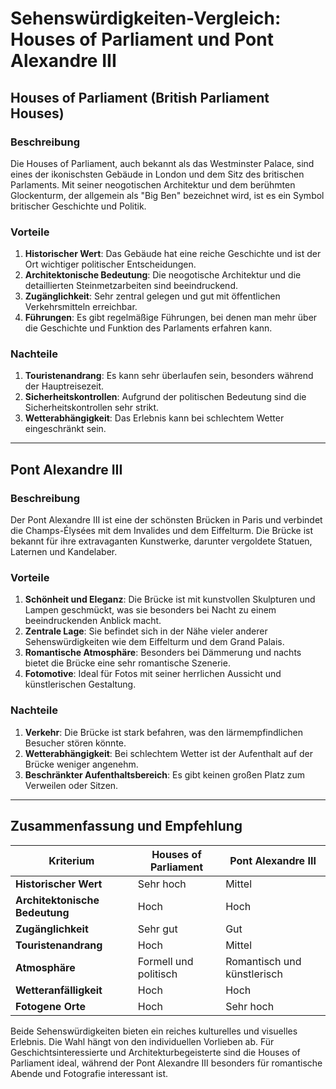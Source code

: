# Sehenswürdigkeiten-Vergleich: Houses of Parliament und Pont Alexandre III

## Houses of Parliament (British Parliament Houses)

### Beschreibung
Die Houses of Parliament, auch bekannt als das Westminster Palace, sind eines der ikonischsten Gebäude in London und dem Sitz des britischen Parlaments. Mit seiner neogotischen Architektur und dem berühmten Glockenturm, der allgemein als "Big Ben" bezeichnet wird, ist es ein Symbol britischer Geschichte und Politik.

### Vorteile
1. **Historischer Wert**: Das Gebäude hat eine reiche Geschichte und ist der Ort wichtiger politischer Entscheidungen.
2. **Architektonische Bedeutung**: Die neogotische Architektur und die detaillierten Steinmetzarbeiten sind beeindruckend.
3. **Zugänglichkeit**: Sehr zentral gelegen und gut mit öffentlichen Verkehrsmitteln erreichbar.
4. **Führungen**: Es gibt regelmäßige Führungen, bei denen man mehr über die Geschichte und Funktion des Parlaments erfahren kann.

### Nachteile
1. **Touristenandrang**: Es kann sehr überlaufen sein, besonders während der Hauptreisezeit.
2. **Sicherheitskontrollen**: Aufgrund der politischen Bedeutung sind die Sicherheitskontrollen sehr strikt.
3. **Wetterabhängigkeit**: Das Erlebnis kann bei schlechtem Wetter eingeschränkt sein.

---

## Pont Alexandre III

### Beschreibung
Der Pont Alexandre III ist eine der schönsten Brücken in Paris und verbindet die Champs-Élysées mit dem Invalides und dem Eiffelturm. Die Brücke ist bekannt für ihre extravaganten Kunstwerke, darunter vergoldete Statuen, Laternen und Kandelaber.

### Vorteile
1. **Schönheit und Eleganz**: Die Brücke ist mit kunstvollen Skulpturen und Lampen geschmückt, was sie besonders bei Nacht zu einem beeindruckenden Anblick macht.
2. **Zentrale Lage**: Sie befindet sich in der Nähe vieler anderer Sehenswürdigkeiten wie dem Eiffelturm und dem Grand Palais.
3. **Romantische Atmosphäre**: Besonders bei Dämmerung und nachts bietet die Brücke eine sehr romantische Szenerie.
4. **Fotomotive**: Ideal für Fotos mit seiner herrlichen Aussicht und künstlerischen Gestaltung.

### Nachteile
1. **Verkehr**: Die Brücke ist stark befahren, was den lärmempfindlichen Besucher stören könnte.
2. **Wetterabhängigkeit**: Bei schlechtem Wetter ist der Aufenthalt auf der Brücke weniger angenehm.
3. **Beschränkter Aufenthaltsbereich**: Es gibt keinen großen Platz zum Verweilen oder Sitzen.

---

## Zusammenfassung und Empfehlung

| Kriterium                   | Houses of Parliament                 | Pont Alexandre III                         |
|-----------------------------|--------------------------------------|------------------------------------------|
| **Historischer Wert**       | Sehr hoch                            | Mittel                                   |
| **Architektonische Bedeutung** | Hoch                                | Hoch                                      |
| **Zugänglichkeit**          | Sehr gut                             | Gut                                       |
| **Touristenandrang**        | Hoch                                 | Mittel                                    |
| **Atmosphäre**              | Formell und politisch                | Romantisch und künstlerisch               |
| **Wetteranfälligkeit**      | Hoch                                 | Hoch                                      |
| **Fotogene Orte**           | Hoch                                 | Sehr hoch                                 |

Beide Sehenswürdigkeiten bieten ein reiches kulturelles und visuelles Erlebnis. Die Wahl hängt von den individuellen Vorlieben ab. Für Geschichtsinteressierte und Architekturbegeisterte sind die Houses of Parliament ideal, während der Pont Alexandre III besonders für romantische Abende und Fotografie interessant ist.